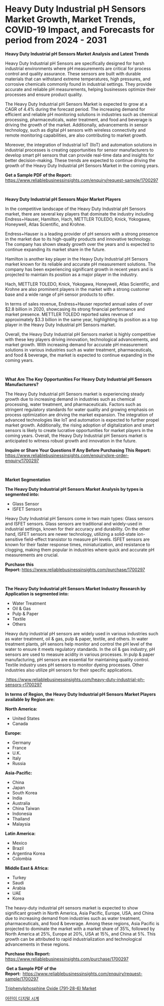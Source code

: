 <p><h1>Heavy Duty Industrial pH Sensors Market Growth, Market Trends, COVID-19 Impact, and Forecasts for period from 2024 - 2031</h1></p><p><strong>Heavy Duty Industrial pH Sensors Market Analysis and Latest Trends</strong></p>
<p><p>Heavy Duty Industrial pH Sensors are specifically designed for harsh industrial environments where pH measurements are critical for process control and quality assurance. These sensors are built with durable materials that can withstand extreme temperatures, high pressures, and corrosive chemicals commonly found in industrial settings. They provide accurate and reliable pH measurements, helping businesses optimize their processes and ensure product quality.</p><p>The Heavy Duty Industrial pH Sensors Market is expected to grow at a CAGR of 4.4% during the forecast period. The increasing demand for efficient and reliable pH monitoring solutions in industries such as chemical processing, pharmaceuticals, water treatment, and food and beverage is driving the growth of the market. Additionally, advancements in sensor technology, such as digital pH sensors with wireless connectivity and remote monitoring capabilities, are also contributing to market growth.</p><p>Moreover, the integration of Industrial IoT (IIoT) and automation solutions in industrial processes is creating opportunities for sensor manufacturers to develop smart pH sensors that can provide real-time data and insights for better decision-making. These trends are expected to continue driving the growth of the Heavy Duty Industrial pH Sensors Market in the coming years.</p></p>
<p><strong>Get a Sample PDF of the Report:&nbsp;</strong> <a href="https://www.reliablebusinessinsights.com/enquiry/request-sample/1700297">https://www.reliablebusinessinsights.com/enquiry/request-sample/1700297</a></p>
<p>&nbsp;</p>
<p><strong>Heavy Duty Industrial pH Sensors Major Market Players</strong></p>
<p><p>In the competitive landscape of the Heavy Duty Industrial pH Sensors market, there are several key players that dominate the industry including Endress+Hauser, Hamilton, Hach, METTLER TOLEDO, Knick, Yokogawa, Honeywell, Atlas Scientific, and Krohne. </p><p>Endress+Hauser is a leading provider of pH sensors with a strong presence in the market due to its high-quality products and innovative technology. The company has shown steady growth over the years and is expected to continue expanding its market share in the future.</p><p>Hamilton is another key player in the Heavy Duty Industrial pH Sensors market known for its reliable and accurate pH measurement solutions. The company has been experiencing significant growth in recent years and is projected to maintain its position as a major player in the industry.</p><p>Hach, METTLER TOLEDO, Knick, Yokogawa, Honeywell, Atlas Scientific, and Krohne are also prominent players in the market with a strong customer base and a wide range of pH sensor products to offer.</p><p>In terms of sales revenue, Endress+Hauser reported annual sales of over $2.8 billion in 2020, showcasing its strong financial performance and market presence. METTLER TOLEDO reported sales revenue of approximately $3.3 billion in the same year, highlighting its position as a top player in the Heavy Duty Industrial pH Sensors market.</p><p>Overall, the Heavy Duty Industrial pH Sensors market is highly competitive with these key players driving innovation, technological advancements, and market growth. With increasing demand for accurate pH measurement solutions in various industries such as water treatment, pharmaceuticals, and food & beverage, the market is expected to continue expanding in the coming years.</p></p>
<p>&nbsp;</p>
<p><strong>What Are The Key Opportunities For Heavy Duty Industrial pH Sensors Manufacturers?</strong></p>
<p><p>The Heavy Duty Industrial pH Sensors market is experiencing steady growth due to increasing demand in industries such as chemical processing, water treatment, and pharmaceuticals. Factors such as stringent regulatory standards for water quality and growing emphasis on process optimization are driving the market expansion. The integration of advanced technologies like IoT and automation is expected to further propel market growth. Additionally, the rising adoption of digitalization and smart sensors is likely to create lucrative opportunities for market players in the coming years. Overall, the Heavy Duty Industrial pH Sensors market is anticipated to witness robust growth and innovation in the future.</p></p>
<p><strong>Inquire or Share Your Questions If Any Before Purchasing This Report:</strong> <a href="https://www.reliablebusinessinsights.com/enquiry/pre-order-enquiry/1700297">https://www.reliablebusinessinsights.com/enquiry/pre-order-enquiry/1700297</a></p>
<p>&nbsp;</p>
<p><strong>Market Segmentation</strong></p>
<p><strong>The Heavy Duty Industrial pH Sensors Market Analysis by types is segmented into:</strong></p>
<p><ul><li>Glass Sensor</li><li>ISFET Sensors</li></ul></p>
<p><p>Heavy Duty Industrial pH Sensors come in two main types: Glass sensors and ISFET sensors. Glass sensors are traditional and widely-used in industrial settings, known for their accuracy and durability. On the other hand, ISFET sensors are newer technology, utilizing a solid-state ion-sensitive field-effect transistor to measure pH levels. ISFET sensors are known for their faster response times, miniaturization, and resistance to clogging, making them popular in industries where quick and accurate pH measurements are crucial.</p></p>
<p><strong>Purchase this Report:&nbsp;</strong><a href="https://www.reliablebusinessinsights.com/purchase/1700297">https://www.reliablebusinessinsights.com/purchase/1700297</a></p>
<p>&nbsp;</p>
<p><strong>The Heavy Duty Industrial pH Sensors Market Industry Research by Application is segmented into:</strong></p>
<p><ul><li>Water Treatment</li><li>Oil & Gas</li><li>Pulp & Paper</li><li>Textile</li><li>Others</li></ul></p>
<p><p>Heavy duty industrial pH sensors are widely used in various industries such as water treatment, oil & gas, pulp & paper, textile, and others. In water treatment plants, pH sensors help monitor and control the pH level of the water to ensure it meets regulatory standards. In the oil & gas industry, pH sensors are used to measure acidity in various processes. In pulp & paper manufacturing, pH sensors are essential for maintaining quality control. Textile industry uses pH sensors to monitor dyeing processes. Other industries also utilize pH sensors for their specific applications.</p></p>
<p><a href="https://www.reliablebusinessinsights.com/heavy-duty-industrial-ph-sensors-r1700297">&nbsp;https://www.reliablebusinessinsights.com/heavy-duty-industrial-ph-sensors-r1700297</a></p>
<p><strong>In terms of Region, the Heavy Duty Industrial pH Sensors Market Players available by Region are:</strong></p>
<p>
    <p> <strong> North America: </strong>
        <ul>
            <li>United States</li>
            <li>Canada</li>
        </ul>
        </p> 
    <p> <strong> Europe: </strong>
        <ul>
            <li>Germany</li>
            <li>France</li>
            <li>U.K.</li>
            <li>Italy</li>
            <li>Russia</li>
        </ul>
        </p> 
    <p> <strong> Asia-Pacific: </strong>
        <ul>
            <li>China</li>
            <li>Japan</li>
            <li>South Korea</li>
            <li>India</li>
            <li>Australia</li>
            <li>China Taiwan</li>
            <li>Indonesia</li>
            <li>Thailand</li>
            <li>Malaysia</li>
        </ul>
        </p> 
    <p> <strong> Latin America: </strong>
        <ul>
            <li>Mexico</li>
            <li>Brazil</li>
            <li>Argentina Korea</li>
            <li>Colombia</li>
        </ul>
        </p> 
    <p> <strong> Middle East & Africa: </strong>
        <ul>
            <li>Turkey</li>
            <li>Saudi</li>
            <li>Arabia</li>
            <li>UAE</li>
            <li>Korea</li>
        </ul>
    </p>
    </p>
<p><p>The heavy-duty industrial pH sensors market is expected to show significant growth in North America, Asia Pacific, Europe, USA, and China due to increasing demand from industries such as water treatment, pharmaceuticals, and food & beverage. Among these regions, Asia Pacific is projected to dominate the market with a market share of 35%, followed by North America at 25%, Europe at 20%, USA at 15%, and China at 5%. This growth can be attributed to rapid industrialization and technological advancements in these regions.</p></p>
<p><strong>Purchase this Report: </strong><a href="https://www.reliablebusinessinsights.com/purchase/1700297">https://www.reliablebusinessinsights.com/purchase/1700297</a></p>
<p>&nbsp;<strong>Get a Sample PDF of the Report:&nbsp;&nbsp;</strong><a href="https://www.reliablebusinessinsights.com/enquiry/request-sample/1700297">https://www.reliablebusinessinsights.com/enquiry/request-sample/1700297</a></p>
<p><strong></strong></p>
<p><p><a href="https://github.com/dringals/Market-Research-Report-List-4/blob/main/triphenylphosphine-oxide-791-28-6-market.md">Triphenylphosphine Oxide (791-28-6) Market</a></p><p><a href="https://github.com/rustymarie2024/Market-Research-Report-List-1/blob/main/9872063109238.md">어린이 디지털 시계</a></p></p>